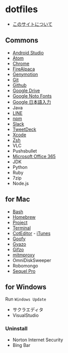 # dotfiles

- [このサイトについて](SITE.md)

## Commons

- [Android Studio](https://developer.android.com/studio/index.html)
- [Atom](https://atom.io/)
- [Chrome](https://www.google.co.jp/chrome/)
- [FireAlpaca](http://firealpaca.com/ja/)
- [Genymotion](https://www.genymotion.com/)
- [Git](./GIT.md)
- [Github](./GITHUB.md)
- [Google Drive](https://www.google.com/drive/download/)
- [Google Noto Fonts](http://www.google.com/get/noto/)
- [Google 日本語入力](./GOOGLEIME.md)
- Java
- [LINE](http://line.me/ja/download)
- [npm](./NPM.md)
- [Slack](./SLACK.md)
- [TweetDeck](https://tweetdeck.twitter.com/)
- [Xcode](./XCODE.md)
- [Zsh](./ZSH.md)
- VLC
- Pushsbullet
- [Microsoft Office 365](https://www.office.com/)
- JDK
- Python
- Ruby
- 7zip
- Node.js

## for Mac

- [Bash](./BASH.md)
- [Homebrew](./HOMEBREW.md)
- [Project](./PROJECT.md)
- [Terminal](./TERMINAL.md)
- [CotEditor](https://coteditor.com/) - [iTunes](https://itunes.apple.com/jp/app/coteditor/id1024640650?mt=12)
- [Goofy](https://github.com/danielbuechele/goofy)
- [Gyazo](https://github.com/tanjo/Gyazo)
- [Gifzo](https://github.com/tanjo/Gifzo)
- [mitmproxy](https://mitmproxy.org/)
- OmniDiskSweeper
- Robomongo
- [Sequel Pro](http://www.sequelpro.com/)


## for Windows

Run `Windows Update`

- サクラエディタ
- VisualStudio

### Uninstall

- Norton Internet Security
- Bing Bar
